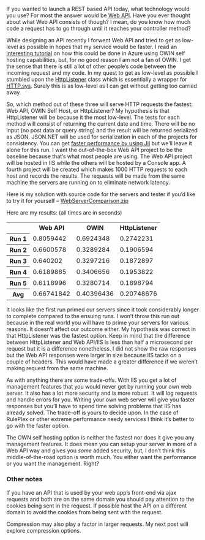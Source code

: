 
If you wanted to launch a REST based API today, what technology would you use? For most the answer would be [Web API](http://rushfrisby.com/choosing-a-service-framework/ "Choosing a service framework"). Have you ever thought about what Web API consists of though? I mean, do you know how much code a request has to go through until it reaches your controller method?

While designing an API recently I forwent Web API and tried to get as low-level as possible in hopes that my service would be faster. I read an [interesting tutorial](http://tostring.it/2015/01/20/speedup-webapi-on-microsoft-azure/?mb=0) on how this could be done in Azure using OWIN self hosting capabilities, but, for no good reason I am not a fan of OWIN. I get the sense that there is still a lot of other people’s code between the incoming request and my code. In my quest to get as low-level as possible I stumbled upon the [HttpListener](https://msdn.microsoft.com/en-us/library/system.net.httplistener%28v=vs.110%29.aspx) class which is essentially a wrapper for [HTTP.sys](http://www.microsoft.com/technet/prodtechnol/WindowsServer2003/Library/IIS/a2a45c42-38bc-464c-a097-d7a202092a54.mspx?mfr=true). Surely this is as low-level as I can get without getting too carried away.

So, which method out of these three will serve HTTP requests the fastest: Web API, OWIN Self Host, or HttpListener? My hypothesis is that HttpListener will be because it the most low-level. The tests for each method will consist of returning the current date and time. There will be no input (no post data or query string) and the result will be returned serialized as JSON. JSON.NET will be used for serialization in each of the projects for consistency. You can get [faster performance by using Jil](http://rushfrisby.com/improving-webapi-performance-with-jil-and-protocol-buffers/ "Improving WebAPI performance with Jil and Protocol Buffers") but we’ll leave it alone for this run. I want the out-of-the-box Web API project to be the baseline because that’s what most people are using. The Web API project will be hosted in IIS while the others will be hosted by a Console app. A fourth project will be created which makes 1000 HTTP requests to each host and records the results. The requests will be made from the same machine the servers are running on to eliminate network latency.

Here is my solution with source code for the servers and tester if you’d like to try it for yourself – [WebServerComparison.zip](http://rushfrisby.com/wp-content/uploads/2015/02/WebServerComparison.zip)

Here are my results: (all times are in seconds)

<table><tr><th></th><th>Web API</th><th>OWIN</th><th>HttpListener</th></tr><tr><th>Run 1</th><td>0.8059442</td><td>0.6924348</td><td>0.2742231</td></tr><tr><th>Run 2</th><td>0.6600578</td><td>0.3289284</td><td>0.1906594</td></tr><tr><th>Run 3</th><td>0.640202</td><td>0.3297216</td><td>0.1872897</td></tr><tr><th>Run 4</th><td>0.6189885</td><td>0.3406656</td><td>0.1953822</td></tr><tr><th>Run 5</th><td>0.6118996</td><td>0.3280714</td><td>0.1898794</td></tr><tr><th>Avg</th><td>0.66741842</td><td>0.40396436</td><td>0.20748676</td></tr></table>It looks like the first run primed our servers since it took considerably longer to complete compared to the ensuing runs. I won’t throw this run out because in the real world you will have to prime your servers for various reasons. It doesn’t affect our outcome either. My hypothesis was correct in that HttpListener was the fastest option. Keep in mind that the difference between HttpListener and Web API/IIS is less than half a microsecond per request but it is a difference nonetheless. I did not show the raw responses but the Web API responses were larger in size because IIS tacks on a couple of headers. This would have made a greater difference if we weren’t making request from the same machine.

As with anything there are some trade-offs. With IIS you get a lot of management features that you would never get by running your own web server. It also has a lot more security and is more robust. It will log requests and handle errors for you. Writing your own web server will give you faster responses but you’ll have to spend time solving problems that IIS has already solved. The trade-off is yours to decide upon. In the case of RulePlex or other extreme performance needy services I think it’s better to go with the faster option.

The OWN self hosting option is neither the fastest nor does it give you any management features. It does mean you can setup your server in more of a Web API way and gives you *some* added security, but, I don’t think this middle-of-the-road option is worth much. You either want the performance or you want the management. Right?

### Other notes

If you have an API that is used by your web app’s front-end via ajax requests and both are on the same domain you should pay attention to the cookies being sent in the request. If possible host the API on a different domain to avoid the cookies from being sent with the request.

Compression may also play a factor in larger requests. My next post will explore compression options.


